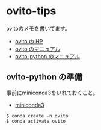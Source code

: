 # ovito-tips
ovitoのメモを書いてます。

- [ovito の HP](https://www.ovito.org/)
- [ovito のマニュアル](https://www.ovito.org/docs/current/)
- [ovito-python のマニュアル](https://www.ovito.org/docs/current/python/)


## ovito-python の準備

事前にminiconda3をいれておくこと。

- [miniconda3](https://docs.conda.io/en/latest/miniconda.html)

```
$ conda create -n ovito
$ conda activate ovito
```
